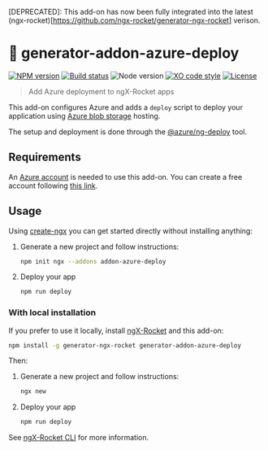 [DEPRECATED]: This add-on has now been fully integrated into the latest (ngx-rocket)[https://github.com/ngx-rocket/generator-ngx-rocket] verison.

# :rocket: generator-addon-azure-deploy

[![NPM version](https://img.shields.io/npm/v/generator-addon-azure-deploy.svg)](https://www.npmjs.com/package/generator-addon-azure-deploy)
[![Build status](https://img.shields.io/travis/sinedied/addon-azure-deploy/master.svg)](https://travis-ci.org/sinedied/addon-azure-deploy)
![Node version](https://img.shields.io/node/v/generator-addon-azure-deploy.svg)
[![XO code style](https://img.shields.io/badge/code_style-XO-5ed9c7.svg)](https://github.com/sindresorhus/xo)
[![License](https://img.shields.io/badge/license-MIT-blue.svg)](LICENSE)

> Add Azure deployment to ngX-Rocket apps

This add-on configures Azure and adds a `deploy` script to deploy your application using [Azure blob storage](https://azure.microsoft.com/services/storage/blobs/?WT.mc_id=javascript-0000-yolasors) hosting.

The setup and deployment is done through the [@azure/ng-deploy](https://github.com/Azure/ng-deploy-azure) tool.

## Requirements

An [Azure account](https://azure.microsoft.com/?WT.mc_id=javascript-0000-yolasors) is needed to use this add-on.
You can create a free account following [this link](https://azure.microsoft.com/free/?WT.mc_id=javascript-0000-yolasors).

## Usage

Using [create-ngx](https://github.com/ngx-rocket/create-ngx) you can get started directly without installing anything:

1. Generate a new project and follow instructions:
   ```sh
   npm init ngx --addons addon-azure-deploy
   ```

2. Deploy your app
   ```sh
   npm run deploy
   ```

### With local installation

If you prefer to use it locally, install [ngX-Rocket](https://github.com/ngx-rocket/generator-ngx-rocket) and this add-on:

```sh
npm install -g generator-ngx-rocket generator-addon-azure-deploy
```

Then:

1. Generate a new project and follow instructions:
   ```sh
   ngx new
   ```

2. Deploy your app
   ```sh
   npm run deploy
   ```

See [ngX-Rocket CLI](https://github.com/generator-ngx-rocket/tree/master/cli) for more information.
